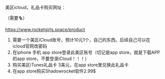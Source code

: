 美区icloud，礼品卡购买网址：

（需要🪜）

https://www.rocketgirls.space/product 

1. 需要一个美区iCloud账号，预计10元1个，自己的东西。后续自己可以在icloud官网改密码
2. 在iphone 手机 app store登录此美区账号（切记是app store，就是下载APP的app store，不要登录iCloud！！！）
3. 购买美区iTunes礼品卡 3美元，在app store里兑换此礼品卡
4. 在app store购买Shadowrocket软件2.99$

